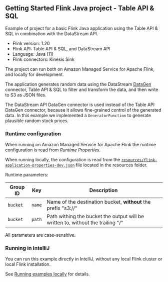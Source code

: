 ## Getting Started Flink Java project - Table API & SQL

Example of project for a basic Flink Java application using the Table API & SQL in combination with the DataStream API.

* Flink version: 1.20
* Flink API: Table API & SQL, and DataStream API
* Language: Java (11)
* Flink connectors: Kinesis Sink

The project can run both on Amazon Managed Service for Apache Flink, and locally for development.

The application generates random data using the DataStream [DataGen](https://nightlies.apache.org/flink/flink-docs-release-1.18/docs/connectors/datastream/datagen/)
connector, Table API & SQL to filter and transform the data, and then write to S3 as JSON files.

The DataStream API DataGen connector is used instead of the Table API DataGen connector, because it allows fine-grained
control of the generated data. In this example we implemented a `GeneratorFunction` to generate plausible random stock prices.

### Runtime configuration

When running on Amazon Managed Service for Apache Flink the runtime configuration is read from *Runtime Properties*.

When running locally, the configuration is read from the [`resources/flink-application-properties-dev.json`](resources/flink-application-properties-dev.json) file located in the resources folder.

Runtime parameters:

| Group ID        | Key           | Description               | 
|-----------------|---------------|---------------------------|
| `bucket`        | `name`        | Name of the destination bucket, **without** the prefix "s3://" |
| `bucket`        | `path`        | Path withing the bucket the output will be written to, without the trailing "/" |

All parameters are case-sensitive.

### Running in IntelliJ

You can run this example directly in IntelliJ, without any local Flink cluster or local Flink installation.

See [Running examples locally](../running-examples-locally.md) for details.
